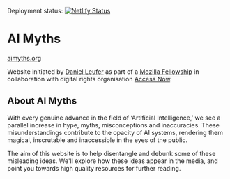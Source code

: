 Deployment status: [![Netlify Status](https://api.netlify.com/api/v1/badges/11d51f77-504c-43a4-9e70-e376a7bfa451/deploy-status)](https://app.netlify.com/sites/aimyths/deploys)

# AI Myths

[aimyths.org](aimyths.org)

Website initiated by [Daniel Leufer](https://daniel-leufer.com/) as part of a [Mozilla Fellowship](https://www.mozillapulse.org/profile/3147) in collaboration with digital rights organisation [Access Now](https://www.accessnow.org/).

## About AI Myths

With every genuine advance in the field of ‘Artificial Intelligence,’ we see a parallel increase in hype, myths, misconceptions and inaccuracies. These misunderstandings contribute to the opacity of AI systems, rendering them magical, inscrutable and inaccessible in the eyes of the public.

The aim of this website is to help disentangle and debunk some of these misleading ideas. We'll explore how these ideas appear in the media, and point you towards high quality resources for further reading.
